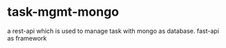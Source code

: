 # task-mgmt-mongo
a rest-api  which is used to manage task with mongo as database. fast-api as framework
